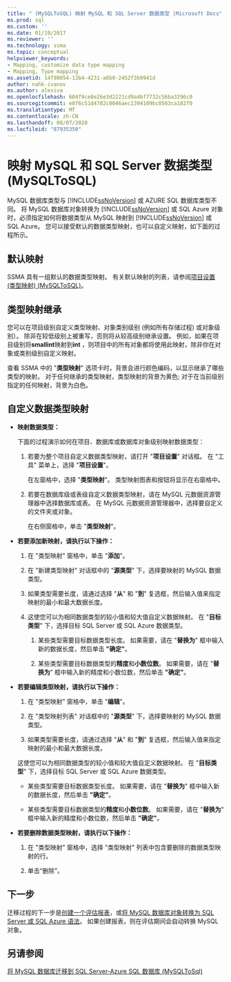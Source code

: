 ```yaml
---
title: " (MySQLToSQL) 映射 MySQL 和 SQL Server 数据类型 |Microsoft Docs"
ms.prod: sql
ms.custom: ''
ms.date: 01/19/2017
ms.reviewer: ''
ms.technology: ssma
ms.topic: conceptual
helpviewer_keywords:
- Mapping, customize data type mapping
- Mapping, Type mapping
ms.assetid: 14f98054-13b4-4231-a6b0-2452f3b9941d
author: nahk-ivanov
ms.author: alexiva
ms.openlocfilehash: 604f9ce8e26e3d2221cd9a4bf7732c56ba3296c0
ms.sourcegitcommit: e8f6c51d4702c0046aec1394109bc0503ca182f0
ms.translationtype: MT
ms.contentlocale: zh-CN
ms.lasthandoff: 08/07/2020
ms.locfileid: "87935350"
---
```

# <a name="mapping-mysql-and-sql-server-data-types-mysqltosql"></a>映射 MySQL 和 SQL Server 数据类型 (MySQLToSQL)
MySQL 数据库类型与 [!INCLUDE[ssNoVersion](../../includes/ssnoversion-md.md)] 或 AZURE SQL 数据库类型不同。 将 MySQL 数据库对象转换为 [!INCLUDE[ssNoVersion](../../includes/ssnoversion-md.md)] 或 SQL Azure 对象时，必须指定如何将数据类型从 MySQL 映射到 [!INCLUDE[ssNoVersion](../../includes/ssnoversion-md.md)] 或 SQL Azure。 您可以接受默认的数据类型映射，也可以自定义映射，如下面的过程所示。  
  
## <a name="default-mappings"></a>默认映射  
SSMA 具有一组默认的数据类型映射。 有关默认映射的列表，请参阅[项目设置 &#40;类型映射&#41; &#40;MySQLToSQL&#41;](../../ssma/mysql/project-settings-type-mapping-mysqltosql.md)。  
  
## <a name="type-mapping-inheritance"></a>类型映射继承  
您可以在项目级别自定义类型映射、对象类别级别 (例如所有存储过程) 或对象级别）。 除非在较低级别上被重写，否则将从较高级别继承设置。 例如，如果在项目级别将**smallint**映射到**int** ，则项目中的所有对象都将使用此映射，除非你在对象或类别级别自定义映射。  
  
查看 SSMA 中的 "**类型映射**" 选项卡时，背景会进行颜色编码，以显示继承了哪些类型的映射。 对于任何继承的类型映射，类型映射的背景为黄色; 对于在当前级别指定的任何映射，背景为白色。  
  
## <a name="customizing-data-type-mappings"></a>自定义数据类型映射  
  
-   **映射数据类型：**  
  
    下面的过程演示如何在项目、数据库或数据库对象级别映射数据类型：  
  
    1.  若要为整个项目自定义数据类型映射，请打开 "**项目设置**" 对话框。 在 "工具" 菜单上，选择 "**项目设置**"。  
  
        在左窗格中，选择 "**类型映射**"。 类型映射图表和按钮将显示在右窗格中。  
  
    2.  若要在数据库级或表级自定义数据类型映射，请在 MySQL 元数据资源管理器中选择数据库或表。 在 MySQL 元数据资源管理器中，选择要自定义的文件夹或对象。  
  
        在右侧窗格中，单击 "**类型映射**"。  
  
-   **若要添加新映射，请执行以下操作：**  
  
    1.  在 "类型映射" 窗格中，单击 "**添加**"。  
  
    2.  在 "新建类型映射" 对话框中的 "**源类型**" 下，选择要映射的 MySQL 数据类型。  
  
    3.  如果类型需要长度，请通过选择 "**从**" 和 "**到**" 复选框，然后输入值来指定映射的最小和最大数据长度。  
  
    4.  这使您可以为相同数据类型的较小值和较大值自定义数据映射。 在 "**目标类型**" 下，选择目标 SQL Server 或 SQL Azure 数据类型。  
  
        1.  某些类型需要目标数据类型长度。 如果需要，请在 "**替换为**" 框中输入新的数据长度，然后单击 **"确定"**。  
  
        2.  某些类型需要目标数据类型的**精度**和**小数位数**。 如果需要，请在 "**替换为**" 框中输入新的精度和小数位数，然后单击 **"确定"**。  
  
-   **若要编辑类型映射，请执行以下操作：**  
  
    1.  在 "类型映射" 窗格中，单击 "**编辑**"。  
  
    2.  在 "类型映射列表" 对话框中的 "**源类型**" 下，选择要映射的 MySQL 数据类型。  
  
    3.  如果类型需要长度，请通过选择 "**从**" 和 "**到**" 复选框，然后输入值来指定映射的最小和最大数据长度。  
  
    这使您可以为相同数据类型的较小值和较大值自定义数据映射。 在 "**目标类型**" 下，选择目标 SQL Server 或 SQL Azure 数据类型。  
  
    -  某些类型需要目标数据类型长度。 如果需要，请在 "**替换为**" 框中输入新的数据长度，然后单击 **"确定"**。  
  
    -  某些类型需要目标数据类型的**精度**和**小数位数**。 如果需要，请在 "**替换为**" 框中输入新的精度和小数位数，然后单击 **"确定"**。  
  
-   **若要删除数据类型映射，请执行以下操作：**  
  
    1.  在 "类型映射" 窗格中，选择 "类型映射" 列表中包含要删除的数据类型映射的行。  
  
    2.  单击“删除”。  
  
## <a name="next-step"></a>下一步  
迁移过程的下一步是[创建一个评估报表](assessing-mysql-databases-for-conversion-mysqltosql.md)，或[将 MySQL 数据库对象转换为 SQL Server 或 SQL Azure 语法](converting-mysql-databases-mysqltosql.md)。 如果创建报表，则在评估期间会自动转换 MySQL 对象。  
  
## <a name="see-also"></a>另请参阅  
[将 MySQL 数据库迁移到 SQL Server-Azure SQL 数据库 &#40;MySQLToSql&#41;](../../ssma/mysql/migrating-mysql-databases-to-sql-server-azure-sql-db-mysqltosql.md)  
  
